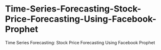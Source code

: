 # Time-Series-Forecasting-Stock-Price-Forecasting-Using-Facebook-Prophet
Time Series Forecasting: Stock Price Forecasting Using Facebook Prophet
